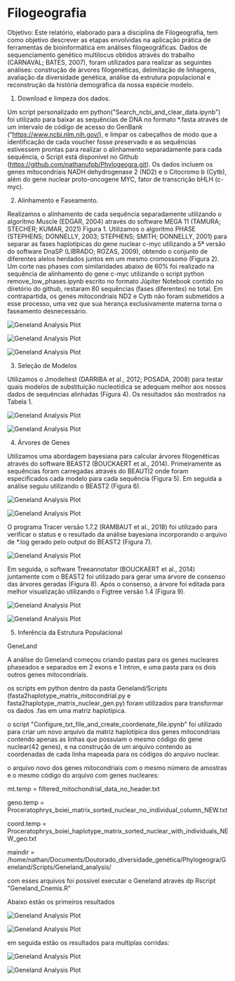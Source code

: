 # Filogeografia
Objetivo:
Este relatório, elaborado para a disciplina de Filogeografia, tem como objetivo descrever as etapas envolvidas na aplicação prática de ferramentas de bioinformática em análises filogeográficas. Dados de sequenciamento genético multilocus obtidos através do trabalho (CARNAVAL; BATES, 2007), foram utilizados para realizar as seguintes análises: construção de árvores filogenéticas, delimitação de linhagens, avaliação da diversidade genética, análise da estrutura populacional e reconstrução da história demográfica da nossa espécie modelo.


1. Download e limpeza dos dados.

Um script personalizado em python("Search_ncbi_and_clear_data.ipynb") foi utilizado para baixar as sequências de DNA no formato *.fasta através de um intervalo de código de acesso do GenBank (“https://www.ncbi.nlm.nih.gov/), e limpar os cabeçalhos de modo que a identificação de cada voucher fosse preservado e as sequências estivessem prontas para realizar o alinhamento separadamente para cada sequência, o Script está disponível no Github (https://github.com/nathanufpb/Phylogeogra.git). Os dados incluem os genes mitocondriais NADH dehydrogenase 2 (ND2) e o Citocromo b (Cytb), além do gene nuclear proto-oncogene MYC, fator de transcrição bHLH (c-myc).


2. Alinhamento e Faseamento.

Realizamos o alinhamento de cada sequência separadamente utilizando o algoritmo Muscle (EDGAR, 2004) através do software MEGA 11 (TAMURA; STECHER; KUMAR, 2021) Figura 1. Utilizamos o algoritmo PHASE (STEPHENS; DONNELLY, 2003; STEPHENS; SMITH; DONNELLY, 2001) para separar as fases haplotípicas do gene nuclear c-myc  utilizando a 5ª versão do software DnaSP (LIBRADO; ROZAS, 2009), obtendo o conjunto de diferentes alelos herdados juntos em um mesmo cromossomo (Figura 2). Um corte nas phases com similaridades abaixo de 60% foi realizado na sequência de alinhamento do gene c-myc utilizando o script python remove_low_phases.ipynb escrito no formato Júpiter Notebook contido no diretório do github, restaram 80 sequências (fases diferentes) no total.
Em contrapartida, os genes mitocondriais ND2 e Cytb não foram submetidos a esse processo, uma vez que sua herança exclusivamente materna torna o faseamento desnecessário.


![Geneland Analysis Plot](https://github.com/nathanufpb/Phylogeogra/blob/main/images/Alignament_mega11.png)

![Geneland Analysis Plot](https://github.com/nathanufpb/Phylogeogra/blob/main/images/Phase_nuc.png)

![Geneland Analysis Plot](https://github.com/nathanufpb/Phylogeogra/blob/main/images/Phase_nuc.png)


3. Seleção de Modelos

Utilizamos o Jmodeltest (DARRIBA et al., 2012; POSADA, 2008) para testar quais modelos de substituição nucleotídica se adequam melhor aos nossos dados de sequências alinhadas (Figura 4). Os resultados são mostrados na Tabela 1.

![Geneland Analysis Plot](https://github.com/nathanufpb/Phylogeogra/blob/main/images/table_models.png)


![Geneland Analysis Plot](https://github.com/nathanufpb/Phylogeogra/blob/main/images/Jmodeltest_analysis.jpg)


4. Árvores de Genes

Utilizamos uma abordagem bayesiana para calcular árvores filogenéticas através do software  BEAST2 (BOUCKAERT et al., 2014). Primeiramente as sequências foram carregadas através do BEAUTI2 onde foram especificados cada modelo para cada sequência (Figura 5). Em seguida a análise seguiu utilizando o BEAST2 (Figura 6).

![Geneland Analysis Plot](https://github.com/nathanufpb/Phylogeogra/blob/main/images/BEAST_analysis.jpg)


![Geneland Analysis Plot](https://github.com/nathanufpb/Phylogeogra/blob/main/images/BEAUTI_insert_on_BEAST.png)



O programa Tracer versão 1.7.2 (RAMBAUT et al., 2018) foi utilizado para verificar o status e o resultado da análise bayesiana incorporando o arquivo de *.log gerado pelo output do BEAST2 (Figura 7).

![Geneland Analysis Plot](https://github.com/nathanufpb/Phylogeogra/blob/main/images/Tracer_result.png)


Em seguida, o software Treeannotator (BOUCKAERT et al., 2014) juntamente com o BEAST2 foi utilizado para gerar uma árvore de consenso das árvores geradas (Figura 8). Após o consenso, a árvore foi editada para melhor visualização utilizando o Figtree versão 1.4 (Figura 9).

![Geneland Analysis Plot](https://github.com/nathanufpb/Phylogeogra/blob/main/images/Treeannotator.png)

![Geneland Analysis Plot](https://github.com/nathanufpb/Phylogeogra/blob/main/images/Trees_results_beast.jpg)


5. Inferência da Estrutura Populacional








GeneLand

A análise do Geneland começou criando pastas para os genes nucleares phaseados e separados em 2 exons e 1 intron, e uma pasta para os dois outros genes mitocondriais.

os scripts em python dentro da pasta Geneland/Scripts (fasta2haplotype_matrix_mitocondrial.py e fasta2haplotype_matrix_nuclear_gen.py)
foram utilizados para transformar os dados .fas em uma matriz haplotípica.

o script "Configure_txt_file_and_create_coordenate_file.ipynb" foi utilizado para criar um novo arquivo da matriz haplotípica dos genes mitocondriais contendo apenas as linhas que possuiam o mesmo código do gene nuclear(42 genes), e na construção de um arquivo contendo as coordenadas de cada linha mapeada para os códigos do arquivo nuclear.

o arquivo novo dos genes mitocondriais com o mesmo número de amostras e o mesmo código do arquivo com genes nucleares:

mt.temp = filtered_mitochondrial_data_no_header.txt

geno.temp = Proceratophrys_boiei_matrix_sorted_nuclear_no_individual_column_NEW.txt

coord.temp = Proceratophrys_boiei_haplotype_matrix_sorted_nuclear_with_individuals_NEW_geo.txt

maindir = /home/nathan/Documents/Doutorado_diversidade_genética/Phylogeogra/Geneland/Scripts/Geneland_analysis/

com esses arquivos foi possível executar o Geneland através dp Rscript "Geneland_Cnemis.R"

Abaixo estão os primeiros resultados 

![Geneland Analysis Plot](https://github.com/nathanufpb/Phylogeogra/blob/main/Geneland/Scripts/Geneland_analysis/noadmix/Rplot01.png)

![Geneland Analysis Plot](https://github.com/nathanufpb/Phylogeogra/blob/main/Geneland/Scripts/Geneland_analysis/output_first.jpg)

em seguida estão os resultados para multiplas corridas:

![Geneland Analysis Plot](https://github.com/nathanufpb/Phylogeogra/blob/main/images/Rplot_Multi_analysis.png)

![Geneland Analysis Plot](https://github.com/nathanufpb/Phylogeogra/blob/main/images/Result_multiple_runs.jpg)

